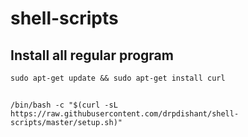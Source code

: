 # shell-scripts
## Install all regular program 
``` sudo apt-get update && sudo apt-get install curl ```
##
```/bin/bash -c "$(curl -sL https://raw.githubusercontent.com/drpdishant/shell-scripts/master/setup.sh)"```
